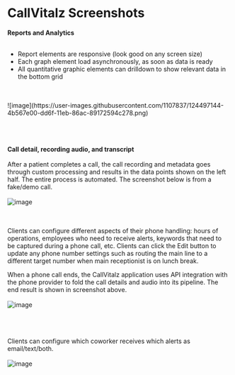 # CallVitalz Screenshots

<strong>Reports and Analytics</strong><br/><br/>
<ul>
  <li>Report elements are responsive (look good on any screen size)</li>
  <li>Each graph element load asynchronously, as soon as data is ready</li>
  <li>All quantitative graphic elements can drilldown to show relevant data in the bottom grid</li>
</ul>
  <br/><br/>
![image](https://user-images.githubusercontent.com/1107837/124497144-4b567e00-dd6f-11eb-86ac-89172594c278.png)
<br/><br/><br/><br/>

<strong>Call detail, recording audio, and transcript</strong><br/><br/>
After a patient completes a call, the call recording and metadata goes through custom processing and results in the data points shown on the left half. The entire process is automated.
The screenshot below is from a fake/demo call.
<br/><br/>
![image](https://user-images.githubusercontent.com/1107837/167665429-f9c9ea92-730d-49e4-b7c5-578c2c7318c1.png)

<br/><br/>
Clients can configure different aspects of their phone handling: hours of operations, employees who need to receive alerts, keywords that need to be captured during a phone call, etc. Clients can click the Edit button to update any phone number settings such as routing the main line to a different target number when main receptionist is on lunch break.

When a phone call ends, the CallVitalz application uses API integration with the phone provider to fold the call details and audio into its pipeline. The end result is shown in screenshot above.
<br/><br/>
![image](https://user-images.githubusercontent.com/1107837/124493280-4b07b400-dd6a-11eb-9246-f3e50efce041.png)
<br/><br/><br/><br/>

Clients can configure which coworker receives which alerts as email/text/both.
<br/><br/>
![image](https://user-images.githubusercontent.com/1107837/124493761-daad6280-dd6a-11eb-932f-2a6433a06788.png)
<br/><br/><br/><br/>

